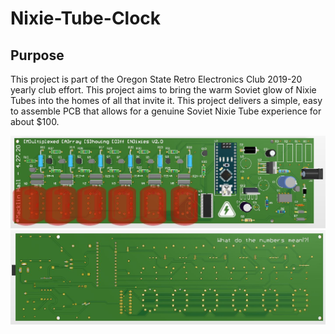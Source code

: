 # Nixie-Tube-Clock

## Purpose

This project is part of the Oregon State Retro Electronics Club 2019-20 yearly club effort. This project aims to bring the warm Soviet glow of Nixie Tubes into the homes of all that invite it. This project delivers a simple, easy to assemble PCB that allows for a genuine Soviet Nixie Tube experience for about $100.

![PCB_TOP](https://github.com/hallmac/Nixie-Tube-Clock/blob/master/PCB%20Files/Images/PCB_Top.JPG)
![PCB_BOTTOM](https://github.com/hallmac/Nixie-Tube-Clock/blob/master/PCB%20Files/Images/PCB_Bottom.JPG)
